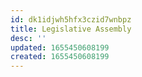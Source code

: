 ```yaml
---
id: dk1idjwh5hfx3czid7wnbpz
title: Legislative Assembly
desc: ''
updated: 1655450608199
created: 1655450608199
---
```


